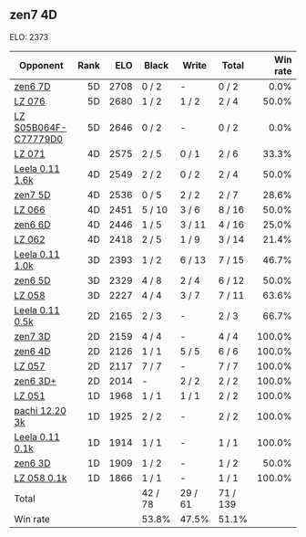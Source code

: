 ## zen7 4D ##

ELO: 2373

Opponent | Rank | ELO | Black | Write | Total | Win rate
---------|-----:|----:|-------|-------|-------|-------:
[zen6 7D](zen6%207D.md) | 5D | 2708 | 0 / 2 | - | 0 / 2 | 0.0%
[LZ 076](LZ%20076.md) | 5D | 2680 | 1 / 2 | 1 / 2 | 2 / 4 | 50.0%
[LZ S05B064F-C77779D0](LZ%20S05B064F-C77779D0.md) | 5D | 2646 | 0 / 2 | - | 0 / 2 | 0.0%
[LZ 071](LZ%20071.md) | 4D | 2575 | 2 / 5 | 0 / 1 | 2 / 6 | 33.3%
[Leela 0.11 1.6k](Leela%200.11%201.6k.md) | 4D | 2549 | 2 / 2 | 0 / 2 | 2 / 4 | 50.0%
[zen7 5D](zen7%205D.md) | 4D | 2536 | 0 / 5 | 2 / 2 | 2 / 7 | 28.6%
[LZ 066](LZ%20066.md) | 4D | 2451 | 5 / 10 | 3 / 6 | 8 / 16 | 50.0%
[zen6 6D](zen6%206D.md) | 4D | 2446 | 1 / 5 | 3 / 11 | 4 / 16 | 25.0%
[LZ 062](LZ%20062.md) | 4D | 2418 | 2 / 5 | 1 / 9 | 3 / 14 | 21.4%
[Leela 0.11 1.0k](Leela%200.11%201.0k.md) | 3D | 2393 | 1 / 2 | 6 / 13 | 7 / 15 | 46.7%
[zen6 5D](zen6%205D.md) | 3D | 2329 | 4 / 8 | 2 / 4 | 6 / 12 | 50.0%
[LZ 058](LZ%20058.md) | 3D | 2227 | 4 / 4 | 3 / 7 | 7 / 11 | 63.6%
[Leela 0.11 0.5k](Leela%200.11%200.5k.md) | 2D | 2165 | 2 / 3 | - | 2 / 3 | 66.7%
[zen7 3D](zen7%203D.md) | 2D | 2159 | 4 / 4 | - | 4 / 4 | 100.0%
[zen6 4D](zen6%204D.md) | 2D | 2126 | 1 / 1 | 5 / 5 | 6 / 6 | 100.0%
[LZ 057](LZ%20057.md) | 2D | 2117 | 7 / 7 | - | 7 / 7 | 100.0%
[zen6 3D+](zen6%203D+.md) | 2D | 2014 | - | 2 / 2 | 2 / 2 | 100.0%
[LZ 051](LZ%20051.md) | 1D | 1968 | 1 / 1 | 1 / 1 | 2 / 2 | 100.0%
[pachi 12.20 3k](pachi%2012.20%203k.md) | 1D | 1925 | 2 / 2 | - | 2 / 2 | 100.0%
[Leela 0.11 0.1k](Leela%200.11%200.1k.md) | 1D | 1914 | 1 / 1 | - | 1 / 1 | 100.0%
[zen6 3D](zen6%203D.md) | 1D | 1909 | 1 / 2 | - | 1 / 2 | 50.0%
[LZ 058 0.1k](LZ%20058%200.1k.md) | 1D | 1866 | 1 / 1 | - | 1 / 1 | 100.0%
Total | | | 42 / 78 | 29 / 61 | 71 / 139 | 
Win rate| | | 53.8% | 47.5% | 51.1% | 
